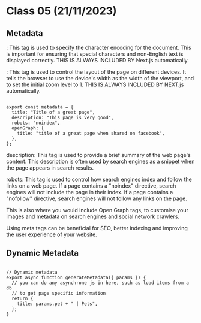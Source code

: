 # Class 05 (21/11/2023)

## Metadata

<meta charset="UTF-8">: This tag is used to specify the character encoding for the document. This is important for ensuring that special characters and non-English text is displayed correctly. THIS IS ALWAYS INCLUDED BY Next.js automatically.

<meta name="viewport" content="width=device-width, initial-scale=1">: This tag is used to control the layout of the page on different devices. It tells the browser to use the device's width as the width of the viewport, and to set the initial zoom level to 1. THIS IS ALWAYS INCLUDED BY NEXT.js automatically.

```

export const metadata = {
  title: "Title of a great page",
  description: "This page is very good",
  robots: "noindex",
  openGraph: {
    title: "title of a great page when shared on facebook",
  },
};

```

description: This tag is used to provide a brief summary of the web page's content. This description is often used by search engines as a snippet when the page appears in search results.

robots: This tag is used to control how search engines index and follow the links on a web page. If a page contains a "noindex" directive, search engines will not include the page in their index. If a page contains a "nofollow" directive, search engines will not follow any links on the page.

This is also where you would include Open Graph tags, to customise your images and metadata on search engines and social network crawlers.

Using meta tags can be beneficial for SEO, better indexing and improving the user experience of your website.

## Dynamic Metadata

```

// Dynamic metadata
export async function generateMetadata({ params }) {
  // you can do any asynchrone js in here, such as load items from a db
  // to get page specific information
  return {
    title: params.pet + " | Pets",
  };
}

```
